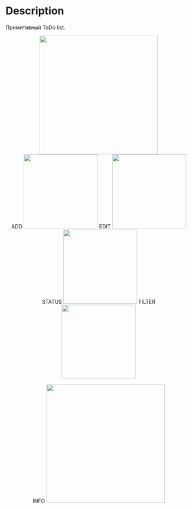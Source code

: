 # Description
 Примитивный ToDo list.

<div id="header" align="center">

   <img src="https://user-images.githubusercontent.com/61066851/226901648-0d01e816-99a1-4287-ac26-8f660e33658d.gif" width="320"/>

</div>


<div id="header" align="center">
   ADD
   <img src="https://user-images.githubusercontent.com/61066851/226903041-e1da837a-f550-4368-9451-fe34f044aa03.gif" width="200"/>
   EDIT
   <img src="https://user-images.githubusercontent.com/61066851/226903506-a6050c96-2380-424d-92c2-218ff0c29e57.gif" width="200"/>
   STATUS
   <img src="https://user-images.githubusercontent.com/61066851/226903745-4c40ff87-ebaa-48e9-8bd6-bc24097def43.gif" width="200"/>
   FILTER
   <img src="https://user-images.githubusercontent.com/61066851/226903992-1a001efe-6a59-4da0-b7be-7cf4210b0b81.gif" width="200"/>
   
</div>

<div id="header" align="center">

   INFO
   <img src="https://user-images.githubusercontent.com/61066851/226905678-de6e8a08-7c45-4e6f-b70c-9929855c1cfb.gif" width="320"/>

</div>

